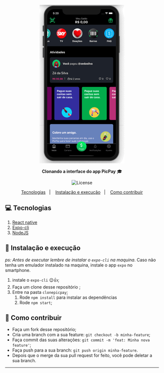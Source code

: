<p align="center">
   <img alt="License" src="tela.gif">
</p>

<p align="center"> <strong>Clonando a interface do app PicPay</strong> 🎓</p>


<p align="center">
  <img alt="License" src="https://img.shields.io/badge/license-MIT-%2304D361">
</p>

<p align="center">
  <a href="#-Tecnologias">Tecnologias</a>&nbsp;&nbsp;&nbsp;|&nbsp;&nbsp;&nbsp;
  <a href="#-instalacao-e-execução">Instalação e execução</a>&nbsp;&nbsp;&nbsp;|&nbsp;&nbsp;&nbsp;
  <a href="#-como-contribuir">Como contribuir</a>
</p>

## 💻 Tecnologias

1. <a href="https://reactnative.dev/docs/getting-started" target="_blank" alt="react-native" >React native</a>
2. <a href="https://expo.io/tools" target="_blank" alt="expo" >Expo-cli</a>
3. <a href="https://nodejs.org/en/" target="_blank" alt="NodeJS" >NodeJS</a>

## 🚀 Instalação e execução

_ps: Antes de executar lembre de instalar o `expo-cli` na maquina_. Caso não tenha um emulador instalado na maquina, instale o app `expo` no smartphone.

1. instale o `expo-cli` 😉👍;
2. Faça um clone desse repositório ;
3. Entre na pasta `clonepicpay`;
   1. Rode `npm install` para instalar as dependências
   2. Rode `npm start`;

## 🤔 Como contribuir

- Faça um fork desse repositório;
- Cria uma branch com a sua feature: `git checkout -b minha-feature`;
- Faça commit das suas alterações: `git commit -m 'feat: Minha nova feature'`;
- Faça push para a sua branch: `git push origin minha-feature`.
- Depois que o merge da sua pull request for feito, você pode deletar a sua branch.

---
